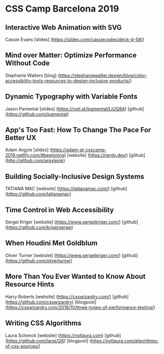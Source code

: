 # CSS Camp Barcelona 2019

## Interactive Web Animation with SVG
Cassie Evans
[slides] (https://slides.com/cassiecodes/deck-4-5#/)

## Mind over Matter: Optimize Performance Without Code
Stephanie Walters
[blog] (https://stephaniewalter.design/blog/color-accessibility-tools-resources-to-design-inclusive-products/)


## Dynamic Typography with Variable Fonts
Jason Pamental
[slides] (https://noti.st/jpamental/LiUQ8A)
[github] (https://github.com/jpamental)

## App's Too Fast: How To Change The Pace For Better UX
Adam Argyle
[slides] (https://adam-at-csscamp-2019.netlify.com/#beginning)
[website] (https://nerdy.dev/)
[github] (http://github.com/argyleink)

## Building Socially-Inclusive Design Systems
TATIANA MAC
[website] (https://tatianamac.com/)
[github] (https://github.com/tatianamac)

## Time Control in Web Accessibility
Sergei Kriger
[website] (https://www.sergeikriger.com/)
[github] (https://github.com/krigersergei)

## When Houdini Met Goldblum
Oliver Turner
[website] (https://www.sergeikriger.com/)
[github] (https://github.com/oliverturner)

## More Than You Ever Wanted to Know About Resource Hints
Harry Roberts
[website] (https://csswizardry.com/)
[github] (https://github.com/csswizardry)
[blogpost] (https://csswizardry.com/2018/10/three-types-of-performance-testing/)

## Writing CSS Algorithms
Laura Schenck
[website] (https://notlaura.com)
[github] (https://github.com/laras126)
[blogpost] (https://notlaura.com/algorithms-of-css-sources/)